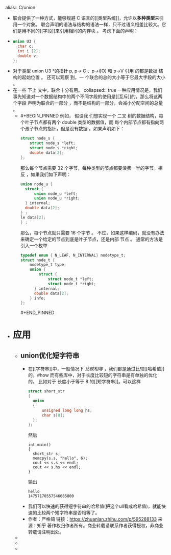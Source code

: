 alias:: C/union

- 联合提供了一种方式，能够规避 C 语言的[[类型系统]]，允许以**多种类型**来引用一个对象。
  联合声明的语法与结构的语法一样，只不过语义相差比较大。它们是用不同的[[字段]]来引用相同的内存块 。
  考虑下面的声明：
- ```c
  union U3 {
    char c;
    int i [2];
    double v;
  };
  ```
- 对于类型 union U3 *的指针 p, p-> C 、p->i[O] 和 p->V 引用 的都是数据 结构的起始位置 。 还可以观察 到，一 个联合的总的大小等于它最大字段的大小 。
- 在一些 下上 文中，联合十分有用。
  collapsed:: true
  一种应用情况是，我们事先知道对一个数据结构中的两个不同字段的使用是[[互斥]]的，那么将这两个字段 声明为联合的一部分 ，而不是结构的一部分，会减小分配空间的总量 。
	- #+BEGIN_PINNED
	  例如， 假设我 们想实现一个 二叉 树的数据结构，每个叶子节点都有两个 double 类型的数据值，而 每个内部节点都有指向两个孩子节点的指针，但是没有数据 。如果声明如下：
	  ``` c
	  struct node_s {
	      struct node_s *left;
	      struct node_s *right;
	      double data[2];
	  };
	  ``` 
	  那么每个节点需要 32 个字节，每种类型的节点都要浪费一半的字节。相反 ，如果我们如下声明：
	  ``` c
	  union node_u {
	  	struct {
	  		union node_u *left;
	  		union node_u *right;
	  	} internal;
	  	double data[2];
	  } ;
	  le data[2];
	  } ;
	  ``` 
	  那么，每个节点就只需要 16 个字节 。
	  不过，如果这样编码，就没有办法来确定一个给定的节点到底是叶子节点，还是内部
	  节点 。 通常的方法是引入一个枚举
	  ``` c
	  typedef enum { N_LEAF, N_INTERNAL} nodetype_t;
	  struct node_t {
	      nodetype_t type;
	      union {
	          struct {
	              struct node_t *left;
	              struct node_t *right;
	  		} internal;
	  		double data[2];
	      } info;
	  };
	  ``` 
	  #+END_PINNED
- # 应用
	- ## union优化短字符串
		- 在[[字符串]]中，一般情况下 *比较相等* ，我们都是通过比较[[哈希值]]的。#how
		  而有些库中，对于长度比较短的字符串是有单独的优化的。
		  比如对于 长度小于等于 8 的[[短字符串]]。可以这样
		  ``` c
		  struct short_str
		  {
		    union 
		    {
		        unsigned long long hs;
		        char s[8];
		    };
		  };
		  ```
		  然后
		  ```
		  int main()
		  {
		    short_str s;
		    memcpy(s.s, "hello", 6);
		    cout << s.s << endl;
		    cout << s.hs << endl;
		  }
		  ```
		  输出
		  ```
		  hello
		  14757170557546685800
		  ```
		- 我们可以快速的获得短字符串的哈希值(把这个ull看成哈希值)，就能快速的比较两个短字符串是否相等了。
		- 作者：严格鸽
		  链接：https://zhuanlan.zhihu.com/p/595288133
		  来源：知乎
		  著作权归作者所有。商业转载请联系作者获得授权，非商业转载请注明出处。
	-
	-
	-